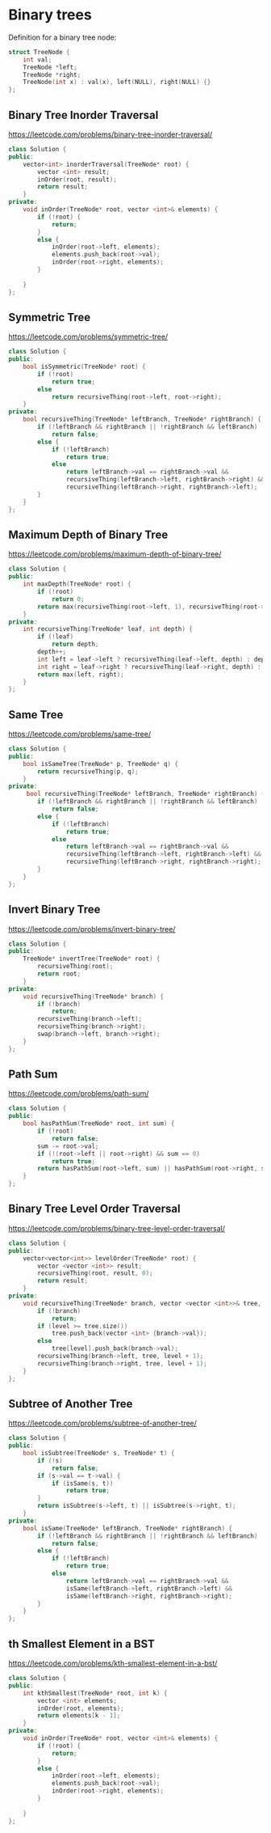 # Binary trees

Definition for a binary tree node:
```c++
struct TreeNode {
    int val;
    TreeNode *left;
    TreeNode *right;
    TreeNode(int x) : val(x), left(NULL), right(NULL) {}
};
``` 

## Binary Tree Inorder Traversal
https://leetcode.com/problems/binary-tree-inorder-traversal/
```c++
class Solution {
public:
    vector<int> inorderTraversal(TreeNode* root) {
        vector <int> result;
        inOrder(root, result);
        return result;
    }
private:
    void inOrder(TreeNode* root, vector <int>& elements) {
        if (!root) {
            return;
        }   
        else {
            inOrder(root->left, elements);
            elements.push_back(root->val);
            inOrder(root->right, elements);
        }
        
    } 
};
```

## Symmetric Tree
https://leetcode.com/problems/symmetric-tree/
```c++
class Solution {
public:
    bool isSymmetric(TreeNode* root) {
        if (!root)
            return true;
        else
            return recursiveThing(root->left, root->right);
    }
private:
    bool recursiveThing(TreeNode* leftBranch, TreeNode* rightBranch) {
        if (!leftBranch && rightBranch || !rightBranch && leftBranch)
            return false;
        else {
            if (!leftBranch)
                return true;
            else
                return leftBranch->val == rightBranch->val && 
                recursiveThing(leftBranch->left, rightBranch->right) &&
                recursiveThing(leftBranch->right, rightBranch->left);
        }
    }
};
```

## Maximum Depth of Binary Tree
https://leetcode.com/problems/maximum-depth-of-binary-tree/
```c++
class Solution {
public:
    int maxDepth(TreeNode* root) {
        if (!root)
            return 0;
        return max(recursiveThing(root->left, 1), recursiveThing(root->right, 1));
    }
private:
    int recursiveThing(TreeNode* leaf, int depth) {
        if (!leaf)
            return depth;
        depth++;
        int left = leaf->left ? recursiveThing(leaf->left, depth) : depth;
        int right = leaf->right ? recursiveThing(leaf->right, depth) : depth;
        return max(left, right); 
    }
};
```

## Same Tree
https://leetcode.com/problems/same-tree/
```c++
class Solution {
public:
    bool isSameTree(TreeNode* p, TreeNode* q) {
        return recursiveThing(p, q);
    }
private:
     bool recursiveThing(TreeNode* leftBranch, TreeNode* rightBranch) {
        if (!leftBranch && rightBranch || !rightBranch && leftBranch)
            return false;
        else {
            if (!leftBranch)
                return true;
            else
                return leftBranch->val == rightBranch->val && 
                recursiveThing(leftBranch->left, rightBranch->left) &&
                recursiveThing(leftBranch->right, rightBranch->right);
        }
    }
};
```

## Invert Binary Tree
https://leetcode.com/problems/invert-binary-tree/
```c++
class Solution {
public:
    TreeNode* invertTree(TreeNode* root) {
        recursiveThing(root);
        return root;
    }
private:
    void recursiveThing(TreeNode* branch) {
        if (!branch)
            return;
        recursiveThing(branch->left);
        recursiveThing(branch->right);
        swap(branch->left, branch->right);
    }
};
```

## Path Sum
https://leetcode.com/problems/path-sum/
```c++
class Solution {
public:
    bool hasPathSum(TreeNode* root, int sum) {
        if (!root)
            return false;
        sum -= root->val;
        if (!(root->left || root->right) && sum == 0)
            return true;
        return hasPathSum(root->left, sum) || hasPathSum(root->right, sum); 
    }
};
```

## Binary Tree Level Order Traversal
https://leetcode.com/problems/binary-tree-level-order-traversal/
```c++
class Solution {
public:
    vector<vector<int>> levelOrder(TreeNode* root) {
        vector <vector <int>> result;
        recursiveThing(root, result, 0);
        return result;
    }
private:
    void recursiveThing(TreeNode* branch, vector <vector <int>>& tree, int level) {
        if (!branch)
            return;
        if (level >= tree.size())
            tree.push_back(vector <int> {branch->val});
        else
            tree[level].push_back(branch->val);
        recursiveThing(branch->left, tree, level + 1);
        recursiveThing(branch->right, tree, level + 1);
    }
};
```

## Subtree of Another Tree
https://leetcode.com/problems/subtree-of-another-tree/
```c++
class Solution {
public:
    bool isSubtree(TreeNode* s, TreeNode* t) {
        if (!s)
            return false;
        if (s->val == t->val) {
            if (isSame(s, t))
                return true;
        }
        return isSubtree(s->left, t) || isSubtree(s->right, t);
    }
private:
    bool isSame(TreeNode* leftBranch, TreeNode* rightBranch) {
        if (!leftBranch && rightBranch || !rightBranch && leftBranch)
            return false;
        else {
            if (!leftBranch)
                return true;
            else
                return leftBranch->val == rightBranch->val && 
                isSame(leftBranch->left, rightBranch->left) &&
                isSame(leftBranch->right, rightBranch->right);
        }
    }
};
```

## th Smallest Element in a BST
https://leetcode.com/problems/kth-smallest-element-in-a-bst/
```c++
class Solution {
public:
    int kthSmallest(TreeNode* root, int k) {
        vector <int> elements;
        inOrder(root, elements);
        return elements[k - 1];
    }
private:
    void inOrder(TreeNode* root, vector <int>& elements) {
        if (!root) {
            return;
        }   
        else {
            inOrder(root->left, elements);
            elements.push_back(root->val);
            inOrder(root->right, elements);
        }
        
    } 
};
```
